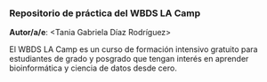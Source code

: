 ### Repositorio de práctica del WBDS LA Camp

**Autor/a/e**: <Tania Gabriela Díaz Rodríguez>

El WBDS LA Camp es un curso de formación intensivo gratuito para estudiantes de grado y posgrado que tengan interés en aprender bioinformática y ciencia de datos desde cero.
